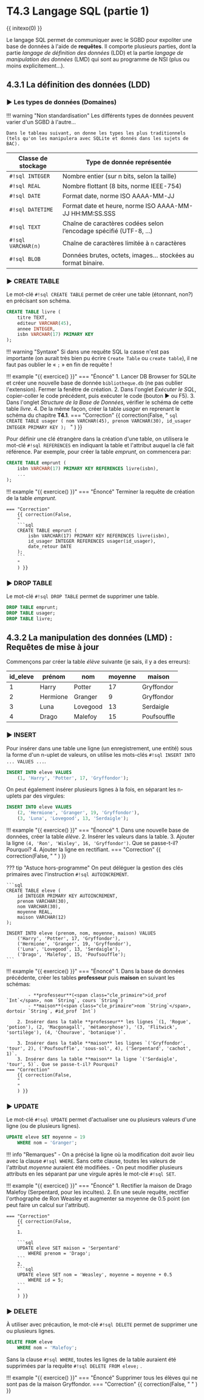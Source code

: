 # T4.3 Langage SQL (partie 1)

{{ initexo(0) }}


Le langage SQL permet de communiquer avec le SGBD pour expoliter une base de données à l'aide de **requêtes**.
Il comporte plusieurs parties, dont la partie *langage de définition des données* (LDD) et la partie *langage de manipulation des données* (LMD) qui sont au programme de NSI (plus ou moins explicitement...).

## 4.3.1 La définition des données (LDD)

### ▶ Les types de données (Domaines)

!!! warning "Non standardisation"
    Les différents types de données peuvent varier d'un SGBD à l'autre... 

    Dans le tableau suivant, on donne les types les plus traditionnels (tels qu'on les manipulera avec SQLite et donnés dans les sujets de BAC).


| Classe de stockage | Type de donnée représentée                                       |
|--------------------|------------------------------------------------------------------|
|`#!sql INTEGER`           |Nombre entier (sur n bits, selon la taille)                       |
|`#!sql REAL`              |Nombre flottant (8 bits, norme IEEE-754)                          |
|`#!sql DATE`              |Format date, norme ISO AAAA-MM-JJ                                 |
|`#!sql DATETIME`          |Format date et heure, norme ISO AAAA-MM-JJ HH:MM:SS.SSS           |
|`#!sql TEXT`              |Chaîne de caractères codées selon l’encodage spécifié (UTF-8, ...)|
|`#!sql VARCHAR(n)`        |Chaîne de caractères limitée à `n` caractères                     |
|`#!sql BLOB`              |Données brutes, octets, images… stockées au format binaire.       |


### ▶ CREATE TABLE

Le mot-clé `#!sql CREATE TABLE` permet de créer une table (étonnant, non?) en précisant son schéma.

```sql title="Exemple de création d'une table"
CREATE TABLE livre (
    titre TEXT,
    editeur VARCHAR(45),
    annee INTEGER,
    isbn VARCHAR(17) PRIMARY KEY
);
```

!!! warning "Syntaxe"
    Si dans une requête SQL la casse n'est pas importante (on aurait très bien pu écrire `Create Table` ou `create table`), il ne faut pas oublier le « `;` » en fin de requête !

!!! example "{{ exercice() }}"
    === "Énoncé" 
        1. Lancer DB Browser for SQLite et créer une nouvelle base de donnée `bibliotheque.db` (ne pas oublier l'extension). Fermer la fenêtre de création.
        2. Dans l'onglet *Exécuter le SQL*, copier-coller le code précédent, puis exécuter le code (bouton ▶ ou F5).
        3. Dans l'onglet *Structure de la Base de Données*, vérifier le schéma de cette table *livre*.
        4. De la même façon, créer la table *usager* en reprenant le schéma du chapitre **T4.1**.
    === "Correction" 
        {{ correction(False, 
        "
        ```sql 
        CREATE TABLE usager (
            nom VARCHAR(45),
            prenom VARCHAR(30),
            id_usager INTEGER PRIMARY KEY
        );
        ```
        "
        ) }}

Pour définir une clé étrangère dans la création d'une table, on utilisera le mot-clé `#!sql REFERENCES` en indiquant la table et l'attribut auquel la clé fait référence. Par exemple, pour créer la table *emprunt*, on commencera par:

```sql 
CREATE TABLE emprunt (
    isbn VARCHAR(17) PRIMARY KEY REFERENCES livre(isbn),
    ...
);
```

!!! example "{{ exercice() }}"
    === "Énoncé" 
        Terminer la requête de création de la table *emprunt*.

    === "Correction" 
        {{ correction(False, 
        "
        ```sql 
        CREATE TABLE emprunt (
            isbn VARCHAR(17) PRIMARY KEY REFERENCES livre(isbn),
            id_usager INTEGER REFERENCES usager(id_usager),
            date_retour DATE
        );
        ```
        "
        ) }}

### ▶ DROP TABLE

Le mot-clé `#!sql DROP TABLE` permet de supprimer une table.

```sql title="Script SQL pour effacer la base de données"
DROP TABLE emprunt;
DROP TABLE usager;
DROP TABLE livre;
```

## 4.3.2 La manipulation des données (LMD) : Requêtes de mise à jour

Commençons par créer la table *élève* suivante (je sais, il y a des erreurs):

| id_eleve | prénom | nom | moyenne | maison |
|-|-|-|-|-|
|1| Harry | Potter | 17 | Gryffondor |
|2| Hermione | Granger | 9 | Gryffondor |
|3| Luna | Lovegood | 13 | Serdaigle |
|4| Drago | Malefoy | 15 | Poufsouffle |

### ▶ INSERT

Pour insérer dans une table une ligne (un enregistrement, une entité) sous la forme d'un n-uplet de valeurs, on utilise les mots-clés `#!sql INSERT INTO ... VALUES ...`.

```sql title="Exemple d'insertion dans une table"
INSERT INTO eleve VALUES
    (1, 'Harry', 'Potter', 17, 'Gryffondor');
```

On peut également insérer plusieurs lignes à la fois, en séparant les n-uplets par des virgules:

```sql title="Exemple d'insertion multiple dans une table"
INSERT INTO eleve VALUES
    (2, 'Hermione', 'Granger', 19, 'Gryffondor'),
    (3, 'Luna', 'Lovegood', 13, 'Serdaigle');
```
!!! example "{{ exercice() }}"
    === "Énoncé" 
        1. Dans une nouvelle base de données, créer la table *élève*.
        2. Insérer les valeurs dans la table.
        3. Ajouter la ligne `(4, 'Ron', 'Wisley', 16, 'Gryffondor')`. Que se passe-t-il? Pourquoi?
        4. Ajouter la ligne en rectifiant.
    === "Correction" 
        {{ correction(False, 
        "
        "
        ) }}

??? tip "Astuce hors-programme"
    On peut déléguer la gestion des clés primaires avec l'instruction `#!sql AUTOINCREMENT`.

    ```sql 
    CREATE TABLE eleve (
        id INTEGER PRIMARY KEY AUTOINCREMENT,
        prenom VARCHAR(30),
        nom VARCHAR(30),
        moyenne REAL,
        maison VARCHAR(12)
    );

    INSERT INTO eleve (prenom, nom, moyenne, maison) VALUES
        ('Harry', 'Potter', 17, 'Gryffondor'),
        ('Hermione', 'Granger', 19, 'Gryffondor'),
        ('Luna', 'Lovegood', 13, 'Serdaigle'),
        ('Drago', 'Malefoy', 15, 'Poufsouffle');
    ```


!!! example "{{ exercice() }}"
    === "Énoncé" 
        1. Dans la base de données précédente, créer les tables **professeur** puis **maison** en suivant les schémas:

            - **professeur**(<span class="cle_primaire">id_prof `Int`</span>, nom `String`, cours `String`)
            - **maison**(<span class="cle_primaire">nom `String`</span>, dortoir `String`, #id_prof `Int`)

        2. Insérer dans la table **professeur** les lignes `(1, 'Rogue', 'potion'), (2, 'Macgonagall', 'métamorphose'), '(3, 'Flitwick', 'sortilège'), (4, 'Chourave', 'botanique')`.

        3. Insérer dans la table **maison** les lignes `('Gryffondor', 'tour', 2), ('Poufsouffle', 'sous-sol', 4), ('Serpentard', 'cachot', 1)`.
        3. Insérer dans la table **maison** la ligne `('Serdaigle', 'tour', 5)`. Que se passe-t-il? Pourquoi?
    === "Correction" 
        {{ correction(False, 
        "
        "
        ) }}

### ▶ UPDATE

Le mot-clé `#!sql UPDATE` permet d'actualiser une ou plusieurs valeurs d'une ligne (ou de plusieurs lignes).

```sql title="Exemple de modification d'une valeur"
UPDATE eleve SET moyenne = 19
    WHERE nom = 'Granger';
```

!!! info "Remarques"
    - On a précisé la ligne où la modification doit avoir lieu avec la clause `#!sql WHERE`. Sans cette clause, toutes les valeurs de l'attribut *moyenne* auraient été modifiées.
    - On peut modifier plusieurs attributs en les séparant par une virgule après le mot-clé `#!sql SET`.

!!! example "{{ exercice() }}"
    === "Énoncé" 
        1. Rectifier la maison de Drago Malefoy (Serpentard, pour les incultes).
        2. En une seule requête, rectifier l'orthographe de Ron Weasley et augmenter sa moyenne de 0.5 point (on peut faire un calcul sur l'attribut).

    === "Correction" 
        {{ correction(False, 
        "
        1.
        
        ```sql
        UPDATE eleve SET maison = 'Serpentard'
            WHERE prenom = 'Drago';
        ```
        2.
        ```sql
        UPDATE eleve SET nom = 'Weasley', moyenne = moyenne + 0.5
            WHERE id = 5;
        ```
        "
        ) }}


### ▶ DELETE

À utiliser avec précaution, le mot-clé `#!sql DELETE` permet de supprimer une ou plusieurs lignes.

```sql title="Exemple de suppression d'une ligne"
DELETE FROM eleve
    WHERE nom = 'Malefoy';
```

Sans la clause `#!sql WHERE`, toutes les lignes de la table auraient été supprimées par la requête `#!sql DELETE FROM eleve;` .

!!! example "{{ exercice() }}"
    === "Énoncé" 
        Supprimer tous les élèves qui ne sont pas de la maison Gryffondor.
    === "Correction" 
        {{ correction(False, 
        "
        "
        ) }}

